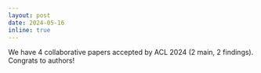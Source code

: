 ```yaml
---
layout: post
date: 2024-05-16
inline: true
---
```


We have 4 collaborative papers accepted by ACL 2024 (2 main, 2 findings). Congrats to authors!
